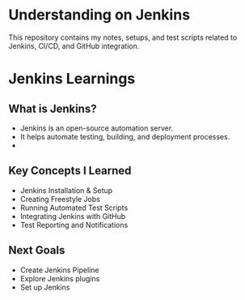 # Understanding on Jenkins 

This repository contains my notes, setups, and test scripts related to Jenkins, CI/CD, and GitHub integration.

# Jenkins Learnings

## What is Jenkins?
- Jenkins is an open-source automation server.
- It helps automate testing, building, and deployment processes.
- 

## Key Concepts I Learned
- Jenkins Installation & Setup
- Creating Freestyle Jobs
- Running Automated Test Scripts
- Integrating Jenkins with GitHub
- Test Reporting and Notifications

## Next Goals
- Create Jenkins Pipeline
- Explore Jenkins plugins
- Set up Jenkins
